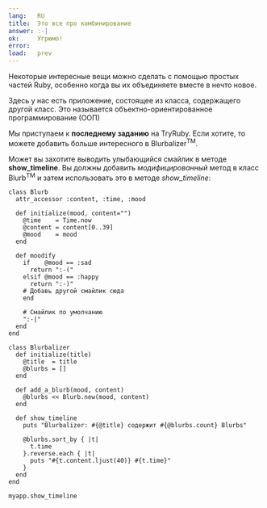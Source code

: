 ```yaml
---
lang:   RU
title:  Это все про комбинирование
answer: :-|
ok:     Угрюмо!
error:
load:   prev
---
```


Некоторые интересные вещи можно сделать с помощью простых частей Ruby, особенно когда вы их объединяете
вместе в нечто новое.

Здесь у нас есть приложение, состоящее из класса, содержащего другой класс.
Это называется объектно-ориентированное программирование (ООП)

Мы приступаем к  __последнему заданию__ на TryRuby. Если хотите, то можете добавить
больше интересного в Blurbalizer<sup>TM</sup>.

Может вы захотите выводить улыбающийся смайлик в методе __show_timeline__. Вы должны добавить
_модифицированный_ метод в класс Blurb<sup>TM</sup> и затем использовать это в методе _show\_timeline_:

    class Blurb
      attr_accessor :content, :time, :mood

      def initialize(mood, content="")
        @time    = Time.now
        @content = content[0..39]
        @mood    = mood
      end

      def moodify
        if    @mood == :sad
          return ":-("
        elsif @mood == :happy
          return ":-)"
        # Добавь другой смайлик сюда
        end

        # Смайлик по умолчанию
        ":-|"
      end
    end

    class Blurbalizer
      def initialize(title)
        @title  = title
        @blurbs = []
      end

      def add_a_blurb(mood, content)
        @blurbs << Blurb.new(mood, content)
      end

      def show_timeline
        puts "Blurbalizer: #{@title} содержит #{@blurbs.count} Blurbs"

        @blurbs.sort_by { |t|
          t.time
        }.reverse.each { |t|
          puts "#{t.content.ljust(40)} #{t.time}"
        }
      end
    end

    myapp.show_timeline
